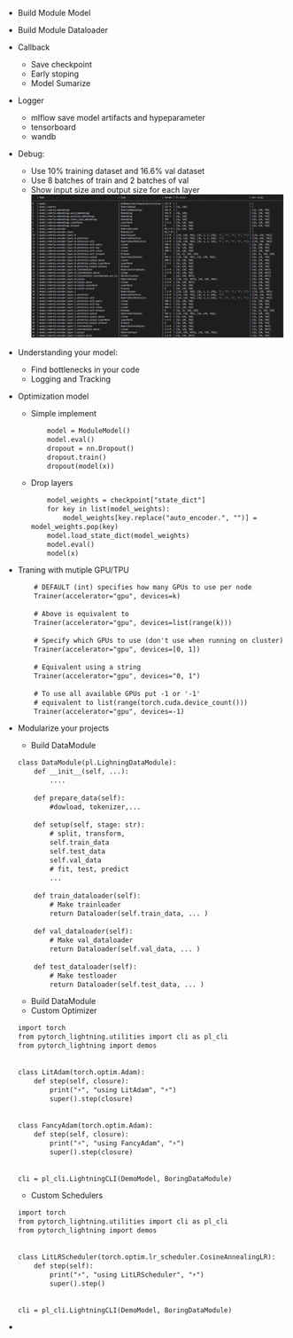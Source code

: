 - Build Module Model

- Build Module Dataloader

- Callback
    + Save checkpoint
    + Early stoping
    + Model Sumarize

- Logger
    + mlflow save model artifacts and hypeparameter
    + tensorboard 
    + wandb

- Debug:
    + Use 10% training dataset and 16.6% val dataset
    + Use 8 batches of train and 2 batches of val
    + Show input size and output size for each layer
![Model Sumarize](images/sumarize_model.png "Model Sumarize")

- Understanding your model:
    + Find bottlenecks in your code
    + Logging and Tracking

- Optimization model
    + Simple implement
        ```
            model = ModuleModel()
            model.eval()
            dropout = nn.Dropout()
            dropout.train()
            dropout(model(x))
        ```
    + Drop layers
        ``` 
            model_weights = checkpoint["state_dict"]
            for key in list(model_weights):
                model_weights[key.replace("auto_encoder.", "")] = model_weights.pop(key)
            model.load_state_dict(model_weights)
            model.eval()
            model(x)

        ```
- Traning with mutiple GPU/TPU
    ```
        # DEFAULT (int) specifies how many GPUs to use per node
        Trainer(accelerator="gpu", devices=k)

        # Above is equivalent to
        Trainer(accelerator="gpu", devices=list(range(k)))

        # Specify which GPUs to use (don't use when running on cluster)
        Trainer(accelerator="gpu", devices=[0, 1])

        # Equivalent using a string
        Trainer(accelerator="gpu", devices="0, 1")

        # To use all available GPUs put -1 or '-1'
        # equivalent to list(range(torch.cuda.device_count()))
        Trainer(accelerator="gpu", devices=-1) 
    ```

- Modularize your projects
    + Build DataModule
    ```
    class DataModule(pl.LighningDataModule):
        def __init__(self, ...):
            ....

        def prepare_data(self):
            #dowload, tokenizer,...
        
        def setup(self, stage: str):
            # split, transform,
            self.train_data
            self.test_data
            self.val_data
            # fit, test, predict
            ...

        def train_dataloader(self):
            # Make trainloader
            return Dataloader(self.train_data, ... )

        def val_dataloader(self):
            # Make val_dataloader
            return Dataloader(self.val_data, ... )

        def test_dataloader(self):
            # Make testloader
            return Dataloader(self.test_data, ... )
    ```
    + Build DataModule
    + Custom Optimizer
    ```
    import torch
    from pytorch_lightning.utilities import cli as pl_cli
    from pytorch_lightning import demos


    class LitAdam(torch.optim.Adam):
        def step(self, closure):
            print("⚡", "using LitAdam", "⚡")
            super().step(closure)


    class FancyAdam(torch.optim.Adam):
        def step(self, closure):
            print("⚡", "using FancyAdam", "⚡")
            super().step(closure)


    cli = pl_cli.LightningCLI(DemoModel, BoringDataModule)
    ```
    + Custom Schedulers
    ```
    import torch
    from pytorch_lightning.utilities import cli as pl_cli
    from pytorch_lightning import demos


    class LitLRScheduler(torch.optim.lr_scheduler.CosineAnnealingLR):
        def step(self):
            print("⚡", "using LitLRScheduler", "⚡")
            super().step()


    cli = pl_cli.LightningCLI(DemoModel, BoringDataModule)
    ```
- 


